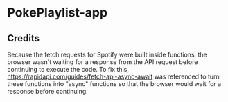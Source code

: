 # PokePlaylist-app

## Credits

Because the fetch requests for Spotify were built inside functions, the browser wasn't waiting for a response from the API request before continuing to execute the code. To fix this, https://rapidapi.com/guides/fetch-api-async-await was referenced to turn these functions into "async" functions so that the browser would wait for a response before continuing.
